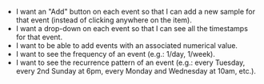 - I want an "Add" button on each event so that I can add a new sample for that event (instead of clicking anywhere on the item).
- I want a drop-down on each event so that I can see all the timestamps for that event.
- I want to be able to add events with an associated numerical value.
- I want to see the frequency of an event (e.g.: 1/day, 1/week).
- I want to see the recurrence pattern of an event (e.g.: every Tuesday, every 2nd Sunday at 6pm, every Monday and Wednesday at 10am, etc.).